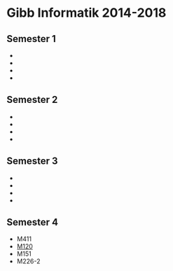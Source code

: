 # Gibb Informatik 2014-2018

## Semester 1

-
-
-
-

## Semester 2

-
-
-
-

## Semester 3

-
-
-
-

## Semester 4

- M411
- [M120](luvirx/gibb/M120)
- M151
- M226-2